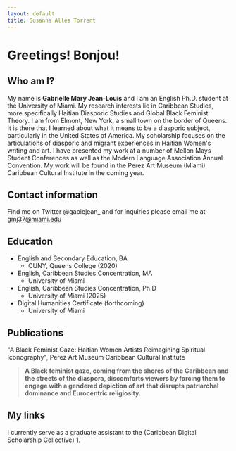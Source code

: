 ```yaml
---
layout: default
title: Susanna Alles Torrent
---
```


# Greetings! Bonjou!

## Who am I? 

My name is **Gabrielle Mary Jean-Louis** and I am an English Ph.D. student at the University of Miami. My research interests lie in Caribbean Studies, more specifically Haitian Diasporic Studies and Global Black Feminist Theory. I am from Elmont, New York, a small town on the border of Queens. It is there that I learned about what it means to be a diasporic subject, particularly in the United States of America. My scholarship focuses on the articulations of diasporic and migrant experiences in Haitian Women's writing and art. I have presented my work at a number of Mellon Mays Student Conferences as well as the Modern Language Association Annual Convention. My work will be found in the Perez Art Museum (Miami) Caribbean Cultural Institute in the coming year. 

## Contact information
Find me on Twitter @gabiejean_ and for inquiries please email me at gmj37@miami.edu

## Education 

* English and Secondary Education, BA
	* CUNY, Queens College (2020)
* English, Caribbean Studies Concentration, MA
	* University of Miami
* English, Caribbean Studies Concentration, Ph.D
	* University of Miami (2025)
* Digital Humanities Certificate (forthcoming)
	* University of Miami
	

## Publications 
"A Black Feminist Gaze: Haitian Women Artists Reimagining Spiritual Iconography", Perez Art Museum Caribbean Cultural Institute

> **A Black feminist gaze, coming from the shores of the Caribbean and the streets of the diaspora, discomforts viewers by forcing them to engage with a gendered depiction of art that disrupts patriarchal dominance and Eurocentric religiosity.**

## My links 

I currently serve as a graduate assistant to the (Caribbean Digital Scholarship Collective) [1]. 

[1]: https://cdscollective.org/summer-school/ 
